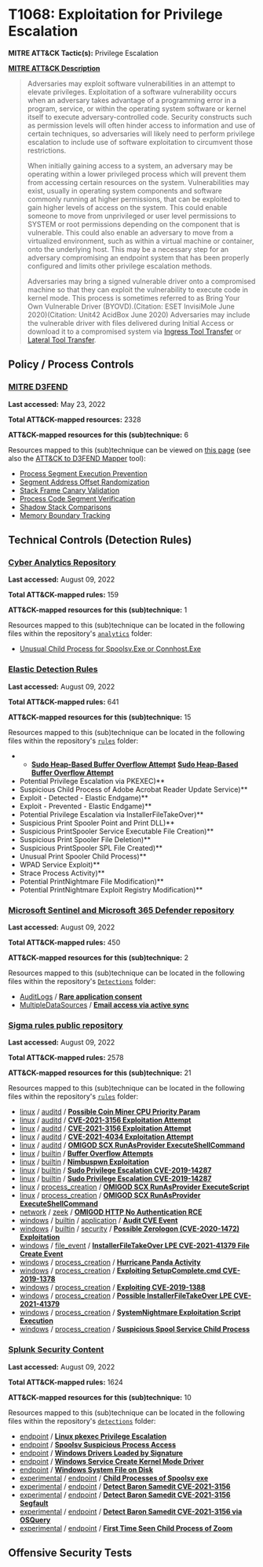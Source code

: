 # T1068: Exploitation for Privilege Escalation
**MITRE ATT&CK Tactic(s):** Privilege Escalation

**[MITRE ATT&CK Description](https://attack.mitre.org/techniques/T1068)**
<blockquote>Adversaries may exploit software vulnerabilities in an attempt to elevate privileges. Exploitation of a software vulnerability occurs when an adversary takes advantage of a programming error in a program, service, or within the operating system software or kernel itself to execute adversary-controlled code. Security constructs such as permission levels will often hinder access to information and use of certain techniques, so adversaries will likely need to perform privilege escalation to include use of software exploitation to circumvent those restrictions.

When initially gaining access to a system, an adversary may be operating within a lower privileged process which will prevent them from accessing certain resources on the system. Vulnerabilities may exist, usually in operating system components and software commonly running at higher permissions, that can be exploited to gain higher levels of access on the system. This could enable someone to move from unprivileged or user level permissions to SYSTEM or root permissions depending on the component that is vulnerable. This could also enable an adversary to move from a virtualized environment, such as within a virtual machine or container, onto the underlying host. This may be a necessary step for an adversary compromising an endpoint system that has been properly configured and limits other privilege escalation methods.

Adversaries may bring a signed vulnerable driver onto a compromised machine so that they can exploit the vulnerability to execute code in kernel mode. This process is sometimes referred to as Bring Your Own Vulnerable Driver (BYOVD).(Citation: ESET InvisiMole June 2020)(Citation: Unit42 AcidBox June 2020) Adversaries may include the vulnerable driver with files delivered during Initial Access or download it to a compromised system via [Ingress Tool Transfer](https://attack.mitre.org/techniques/T1105) or [Lateral Tool Transfer](https://attack.mitre.org/techniques/T1570).</blockquote>

## Policy / Process Controls
### [MITRE D3FEND](https://d3fend.mitre.org/)
**Last accessed:** May 23, 2022

**Total ATT&CK-mapped resources:** 2328

**ATT&CK-mapped resources for this (sub)technique:** 6

Resources mapped to this (sub)technique can be viewed on [this page](https://d3fend.mitre.org/) (see also the [ATT&CK to D3FEND Mapper](https://d3fend.mitre.org/tools/attack-mapper) tool):

* [Process Segment Execution Prevention](https://d3fend.mitre.org/technique/d3f:ProcessSegmentExecutionPrevention)
* [Segment Address Offset Randomization](https://d3fend.mitre.org/technique/d3f:SegmentAddressOffsetRandomization)
* [Stack Frame Canary Validation](https://d3fend.mitre.org/technique/d3f:StackFrameCanaryValidation)
* [Process Code Segment Verification](https://d3fend.mitre.org/technique/d3f:ProcessCodeSegmentVerification)
* [Shadow Stack Comparisons](https://d3fend.mitre.org/technique/d3f:ShadowStackComparisons)
* [Memory Boundary Tracking](https://d3fend.mitre.org/technique/d3f:MemoryBoundaryTracking)

## Technical Controls (Detection Rules)
### [Cyber Analytics Repository](https://car.mitre.org)
**Last accessed:** August 09, 2022

**Total ATT&CK-mapped rules:** 159

**ATT&CK-mapped resources for this (sub)technique:** 1

Resources mapped to this (sub)technique can be located in the following files within the repository's <code>[analytics](https://github.com/mitre-attack/car/blob/master/analytics)</code> folder:

* [Unusual Child Process for Spoolsv.Exe or Connhost.Exe](https://github.com/mitre-attack/car/tree/master/analytics/CAR-2021-01-004.yaml)

### [Elastic Detection Rules](https://github.com/elastic/detection-rules)
**Last accessed:** August 09, 2022

**Total ATT&CK-mapped rules:** 641

**ATT&CK-mapped resources for this (sub)technique:** 15

Resources mapped to this (sub)technique can be located in the following files within the repository's <code>[rules](https://github.com/elastic/detection-rules/tree/main/rules)</code> folder:

* * **[Sudo Heap-Based Buffer Overflow Attempt](https://github.com/elastic/detection-rules/blob/main/rules/cross-platform/privilege_escalation_sudo_buffer_overflow.toml)**
**[Sudo Heap-Based Buffer Overflow Attempt](https://github.com/elastic/detection-rules/blob/main/rules/cross-platform/privilege_escalation_sudo_buffer_overflow.toml)**
* Potential Privilege Escalation via PKEXEC)**
* Suspicious Child Process of Adobe Acrobat Reader Update Service)**
* Exploit - Detected - Elastic Endgame)**
* Exploit - Prevented - Elastic Endgame)**
* Potential Privilege Escalation via InstallerFileTakeOver)**
* Suspicious Print Spooler Point and Print DLL)**
* Suspicious PrintSpooler Service Executable File Creation)**
* Suspicious Print Spooler File Deletion)**
* Suspicious PrintSpooler SPL File Created)**
* Unusual Print Spooler Child Process)**
* WPAD Service Exploit)**
* Strace Process Activity)**
* Potential PrintNightmare File Modification)**
* Potential PrintNightmare Exploit Registry Modification)**

### [Microsoft Sentinel and Microsoft 365 Defender repository](https://github.com/Azure/Azure-Sentinel)
**Last accessed:** August 09, 2022

**Total ATT&CK-mapped rules:** 450

**ATT&CK-mapped resources for this (sub)technique:** 2

Resources mapped to this (sub)technique can be located in the following files within the repository's <code>[Detections](https://github.com/Azure/Azure-Sentinel/tree/master/Detections)</code> folder:

* [AuditLogs](https://github.com/Azure/Azure-Sentinel/tree/master/Detections/AuditLogs/) / **[Rare application consent](https://github.com/Azure/Azure-Sentinel/blob/master/Detections/AuditLogs/RareApplicationConsent.yaml)**
* [MultipleDataSources](https://github.com/Azure/Azure-Sentinel/tree/master/Detections/MultipleDataSources/) / **[Email access via active sync](https://github.com/Azure/Azure-Sentinel/blob/master/Detections/MultipleDataSources/EmailAccessviaActiveSync.yaml)**

### [Sigma rules public repository](https://github.com/SigmaHQ/sigma)
**Last accessed:** August 09, 2022

**Total ATT&CK-mapped rules:** 2578

**ATT&CK-mapped resources for this (sub)technique:** 21

Resources mapped to this (sub)technique can be located in the following files within the repository's <code>[rules](https://github.com/SigmaHQ/sigma/tree/master/rules)</code> folder:

* [linux](https://github.com/SigmaHQ/sigma/tree/master/rules/linux/) / [auditd](https://github.com/SigmaHQ/sigma/tree/master/rules/linux/auditd/) / **[Possible Coin Miner CPU Priority Param](https://github.com/SigmaHQ/sigma/blob/master/rules/linux/auditd/lnx_auditd_coinminer.yml)**
* [linux](https://github.com/SigmaHQ/sigma/tree/master/rules/linux/) / [auditd](https://github.com/SigmaHQ/sigma/tree/master/rules/linux/auditd/) / **[CVE-2021-3156 Exploitation Attempt](https://github.com/SigmaHQ/sigma/blob/master/rules/linux/auditd/lnx_auditd_cve_2021_3156_sudo_buffer_overflow.yml)**
* [linux](https://github.com/SigmaHQ/sigma/tree/master/rules/linux/) / [auditd](https://github.com/SigmaHQ/sigma/tree/master/rules/linux/auditd/) / **[CVE-2021-3156 Exploitation Attempt](https://github.com/SigmaHQ/sigma/blob/master/rules/linux/auditd/lnx_auditd_cve_2021_3156_sudo_buffer_overflow_brutforce.yml)**
* [linux](https://github.com/SigmaHQ/sigma/tree/master/rules/linux/) / [auditd](https://github.com/SigmaHQ/sigma/tree/master/rules/linux/auditd/) / **[CVE-2021-4034 Exploitation Attempt](https://github.com/SigmaHQ/sigma/blob/master/rules/linux/auditd/lnx_auditd_cve_2021_4034.yml)**
* [linux](https://github.com/SigmaHQ/sigma/tree/master/rules/linux/) / [auditd](https://github.com/SigmaHQ/sigma/tree/master/rules/linux/auditd/) / **[OMIGOD SCX RunAsProvider ExecuteShellCommand](https://github.com/SigmaHQ/sigma/blob/master/rules/linux/auditd/lnx_auditd_omigod_scx_runasprovider_executeshellcommand.yml)**
* [linux](https://github.com/SigmaHQ/sigma/tree/master/rules/linux/) / [builtin](https://github.com/SigmaHQ/sigma/tree/master/rules/linux/builtin/) / **[Buffer Overflow Attempts](https://github.com/SigmaHQ/sigma/blob/master/rules/linux/builtin/lnx_buffer_overflows.yml)**
* [linux](https://github.com/SigmaHQ/sigma/tree/master/rules/linux/) / [builtin](https://github.com/SigmaHQ/sigma/tree/master/rules/linux/builtin/) / **[Nimbuspwn Exploitation](https://github.com/SigmaHQ/sigma/blob/master/rules/linux/builtin/lnx_nimbuspwn_privilege_escalation_exploit.yml)**
* [linux](https://github.com/SigmaHQ/sigma/tree/master/rules/linux/) / [builtin](https://github.com/SigmaHQ/sigma/tree/master/rules/linux/builtin/) / **[Sudo Privilege Escalation CVE-2019-14287](https://github.com/SigmaHQ/sigma/blob/master/rules/linux/builtin/lnx_sudo_cve_2019_14287.yml)**
* [linux](https://github.com/SigmaHQ/sigma/tree/master/rules/linux/) / [builtin](https://github.com/SigmaHQ/sigma/tree/master/rules/linux/builtin/) / **[Sudo Privilege Escalation CVE-2019-14287](https://github.com/SigmaHQ/sigma/blob/master/rules/linux/builtin/lnx_sudo_cve_2019_14287_user.yml)**
* [linux](https://github.com/SigmaHQ/sigma/tree/master/rules/linux/) / [process_creation](https://github.com/SigmaHQ/sigma/tree/master/rules/linux/process_creation/) / **[OMIGOD SCX RunAsProvider ExecuteScript](https://github.com/SigmaHQ/sigma/blob/master/rules/linux/process_creation/proc_creation_lnx_omigod_scx_runasprovider_executescript.yml)**
* [linux](https://github.com/SigmaHQ/sigma/tree/master/rules/linux/) / [process_creation](https://github.com/SigmaHQ/sigma/tree/master/rules/linux/process_creation/) / **[OMIGOD SCX RunAsProvider ExecuteShellCommand](https://github.com/SigmaHQ/sigma/blob/master/rules/linux/process_creation/proc_creation_lnx_omigod_scx_runasprovider_executeshellcommand.yml)**
* [network](https://github.com/SigmaHQ/sigma/tree/master/rules/network/) / [zeek](https://github.com/SigmaHQ/sigma/tree/master/rules/network/zeek/) / **[OMIGOD HTTP No Authentication RCE](https://github.com/SigmaHQ/sigma/blob/master/rules/network/zeek/zeek_http_omigod_no_auth_rce.yml)**
* [windows](https://github.com/SigmaHQ/sigma/tree/master/rules/windows/) / [builtin](https://github.com/SigmaHQ/sigma/tree/master/rules/windows/builtin/) / [application](https://github.com/SigmaHQ/sigma/tree/master/rules/windows/builtin/application/) / **[Audit CVE Event](https://github.com/SigmaHQ/sigma/blob/master/rules/windows/builtin/application/win_audit_cve.yml)**
* [windows](https://github.com/SigmaHQ/sigma/tree/master/rules/windows/) / [builtin](https://github.com/SigmaHQ/sigma/tree/master/rules/windows/builtin/) / [security](https://github.com/SigmaHQ/sigma/tree/master/rules/windows/builtin/security/) / **[Possible Zerologon (CVE-2020-1472) Exploitation](https://github.com/SigmaHQ/sigma/blob/master/rules/windows/builtin/security/win_privesc_cve_2020_1472.yml)**
* [windows](https://github.com/SigmaHQ/sigma/tree/master/rules/windows/) / [file_event](https://github.com/SigmaHQ/sigma/tree/master/rules/windows/file_event/) / **[InstallerFileTakeOver LPE CVE-2021-41379 File Create Event](https://github.com/SigmaHQ/sigma/blob/master/rules/windows/file_event/file_event_win_cve_2021_41379_msi_lpe.yml)**
* [windows](https://github.com/SigmaHQ/sigma/tree/master/rules/windows/) / [process_creation](https://github.com/SigmaHQ/sigma/tree/master/rules/windows/process_creation/) / **[Hurricane Panda Activity](https://github.com/SigmaHQ/sigma/blob/master/rules/windows/process_creation/proc_creation_win_apt_hurricane_panda.yml)**
* [windows](https://github.com/SigmaHQ/sigma/tree/master/rules/windows/) / [process_creation](https://github.com/SigmaHQ/sigma/tree/master/rules/windows/process_creation/) / **[Exploiting SetupComplete.cmd CVE-2019-1378](https://github.com/SigmaHQ/sigma/blob/master/rules/windows/process_creation/proc_creation_win_exploit_cve_2019_1378.yml)**
* [windows](https://github.com/SigmaHQ/sigma/tree/master/rules/windows/) / [process_creation](https://github.com/SigmaHQ/sigma/tree/master/rules/windows/process_creation/) / **[Exploiting CVE-2019-1388](https://github.com/SigmaHQ/sigma/blob/master/rules/windows/process_creation/proc_creation_win_exploit_cve_2019_1388.yml)**
* [windows](https://github.com/SigmaHQ/sigma/tree/master/rules/windows/) / [process_creation](https://github.com/SigmaHQ/sigma/tree/master/rules/windows/process_creation/) / **[Possible InstallerFileTakeOver LPE CVE-2021-41379](https://github.com/SigmaHQ/sigma/blob/master/rules/windows/process_creation/proc_creation_win_exploit_lpe_cve_2021_41379.yml)**
* [windows](https://github.com/SigmaHQ/sigma/tree/master/rules/windows/) / [process_creation](https://github.com/SigmaHQ/sigma/tree/master/rules/windows/process_creation/) / **[SystemNightmare Exploitation Script Execution](https://github.com/SigmaHQ/sigma/blob/master/rules/windows/process_creation/proc_creation_win_exploit_systemnightmare.yml)**
* [windows](https://github.com/SigmaHQ/sigma/tree/master/rules/windows/) / [process_creation](https://github.com/SigmaHQ/sigma/tree/master/rules/windows/process_creation/) / **[Suspicious Spool Service Child Process](https://github.com/SigmaHQ/sigma/blob/master/rules/windows/process_creation/proc_creation_win_susp_spoolsv_child_processes.yml)**

### [Splunk Security Content](https://github.com/splunk/security_content)
**Last accessed:** August 09, 2022

**Total ATT&CK-mapped rules:** 1624

**ATT&CK-mapped resources for this (sub)technique:** 10

Resources mapped to this (sub)technique can be located in the following files within the repository's <code>[detections](https://github.com/splunk/security_content/tree/develop/detections)</code> folder:

* [endpoint](https://github.com/splunk/security_content/tree/develop/detections/endpoint/) / **[Linux pkexec Privilege Escalation](https://github.com/splunk/security_content/blob/develop/detections/endpoint/linux_pkexec_privilege_escalation.yml)**
* [endpoint](https://github.com/splunk/security_content/tree/develop/detections/endpoint/) / **[Spoolsv Suspicious Process Access](https://github.com/splunk/security_content/blob/develop/detections/endpoint/spoolsv_suspicious_process_access.yml)**
* [endpoint](https://github.com/splunk/security_content/tree/develop/detections/endpoint/) / **[Windows Drivers Loaded by Signature](https://github.com/splunk/security_content/blob/develop/detections/endpoint/windows_drivers_loaded_by_signature.yml)**
* [endpoint](https://github.com/splunk/security_content/tree/develop/detections/endpoint/) / **[Windows Service Create Kernel Mode Driver](https://github.com/splunk/security_content/blob/develop/detections/endpoint/windows_service_create_kernel_mode_driver.yml)**
* [endpoint](https://github.com/splunk/security_content/tree/develop/detections/endpoint/) / **[Windows System File on Disk](https://github.com/splunk/security_content/blob/develop/detections/endpoint/windows_system_file_on_disk.yml)**
* [experimental](https://github.com/splunk/security_content/tree/develop/detections/experimental/) / [endpoint](https://github.com/splunk/security_content/tree/develop/detections/experimental/endpoint/) / **[Child Processes of Spoolsv exe](https://github.com/splunk/security_content/blob/develop/detections/experimental/endpoint/child_processes_of_spoolsv_exe.yml)**
* [experimental](https://github.com/splunk/security_content/tree/develop/detections/experimental/) / [endpoint](https://github.com/splunk/security_content/tree/develop/detections/experimental/endpoint/) / **[Detect Baron Samedit CVE-2021-3156](https://github.com/splunk/security_content/blob/develop/detections/experimental/endpoint/detect_baron_samedit_cve_2021_3156.yml)**
* [experimental](https://github.com/splunk/security_content/tree/develop/detections/experimental/) / [endpoint](https://github.com/splunk/security_content/tree/develop/detections/experimental/endpoint/) / **[Detect Baron Samedit CVE-2021-3156 Segfault](https://github.com/splunk/security_content/blob/develop/detections/experimental/endpoint/detect_baron_samedit_cve_2021_3156_segfault.yml)**
* [experimental](https://github.com/splunk/security_content/tree/develop/detections/experimental/) / [endpoint](https://github.com/splunk/security_content/tree/develop/detections/experimental/endpoint/) / **[Detect Baron Samedit CVE-2021-3156 via OSQuery](https://github.com/splunk/security_content/blob/develop/detections/experimental/endpoint/detect_baron_samedit_cve_2021_3156_via_osquery.yml)**
* [experimental](https://github.com/splunk/security_content/tree/develop/detections/experimental/) / [endpoint](https://github.com/splunk/security_content/tree/develop/detections/experimental/endpoint/) / **[First Time Seen Child Process of Zoom](https://github.com/splunk/security_content/blob/develop/detections/experimental/endpoint/first_time_seen_child_process_of_zoom.yml)**


## Offensive Security Tests
